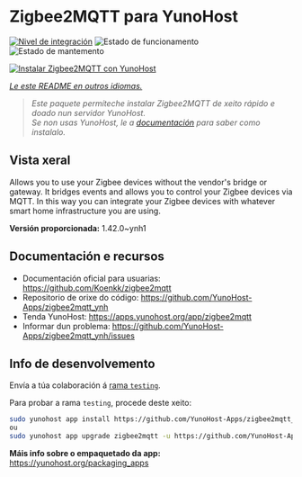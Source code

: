 <!--
NOTA: Este README foi creado automáticamente por <https://github.com/YunoHost/apps/tree/master/tools/readme_generator>
NON debe editarse manualmente.
-->

# Zigbee2MQTT para YunoHost

[![Nivel de integración](https://apps.yunohost.org/badge/integration/zigbee2mqtt)](https://ci-apps.yunohost.org/ci/apps/zigbee2mqtt/)
![Estado de funcionamento](https://apps.yunohost.org/badge/state/zigbee2mqtt)
![Estado de mantemento](https://apps.yunohost.org/badge/maintained/zigbee2mqtt)

[![Instalar Zigbee2MQTT con YunoHost](https://install-app.yunohost.org/install-with-yunohost.svg)](https://install-app.yunohost.org/?app=zigbee2mqtt)

*[Le este README en outros idiomas.](./ALL_README.md)*

> *Este paquete permíteche instalar Zigbee2MQTT de xeito rápido e doado nun servidor YunoHost.*  
> *Se non usas YunoHost, le a [documentación](https://yunohost.org/install) para saber como instalalo.*

## Vista xeral

Allows you to use your Zigbee devices without the vendor's bridge or gateway. It bridges events and allows you to control your Zigbee devices via MQTT. In this way you can integrate your Zigbee devices with whatever smart home infrastructure you are using. 


**Versión proporcionada:** 1.42.0~ynh1
## Documentación e recursos

- Documentación oficial para usuarias: <https://github.com/Koenkk/zigbee2mqtt>
- Repositorio de orixe do código: <https://github.com/YunoHost-Apps/zigbee2mqtt_ynh>
- Tenda YunoHost: <https://apps.yunohost.org/app/zigbee2mqtt>
- Informar dun problema: <https://github.com/YunoHost-Apps/zigbee2mqtt_ynh/issues>

## Info de desenvolvemento

Envía a túa colaboración á [rama `testing`](https://github.com/YunoHost-Apps/zigbee2mqtt_ynh/tree/testing).

Para probar a rama `testing`, procede deste xeito:

```bash
sudo yunohost app install https://github.com/YunoHost-Apps/zigbee2mqtt_ynh/tree/testing --debug
ou
sudo yunohost app upgrade zigbee2mqtt -u https://github.com/YunoHost-Apps/zigbee2mqtt_ynh/tree/testing --debug
```

**Máis info sobre o empaquetado da app:** <https://yunohost.org/packaging_apps>

